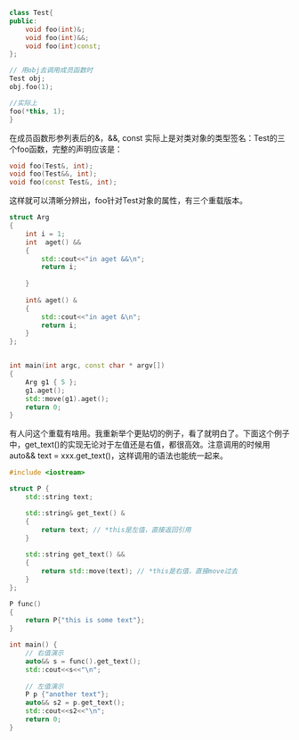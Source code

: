 ```cpp
class Test{
public:
    void foo(int)&;
    void foo(int)&&;
    void foo(int)const;
};

// 用obj去调用成员函数时
Test obj;
obj.foo(1); 

//实际上
foo(*this, 1);
}
```
在成员函数形参列表后的&，&&, const 实际上是对类对象的类型签名：Test的三个foo函数，完整的声明应该是：
```cpp
void foo(Test&, int);
void foo(Test&&, int);
void foo(const Test&, int);
```
这样就可以清晰分辨出，foo针对Test对象的属性，有三个重载版本。

```cpp
struct Arg
{
    int i = 1;
    int  aget() &&
    {
        std::cout<<"in aget &&\n";
        return i;
        
    }
        
    int& aget() &
    {
        std::cout<<"in aget &\n";
        return i;
    }
};


int main(int argc, const char * argv[])
{
    Arg g1 { 5 };
    g1.aget();
    std::move(g1).aget();
    return 0;
}
```
有人问这个重载有啥用。我重新举个更贴切的例子，看了就明白了。下面这个例子中，get_text()的实现无论对于左值还是右值，都很高效。注意调用的时候用auto&& text = xxx.get_text()，这样调用的语法也能统一起来。
```cpp
#include <iostream>

struct P {
    std::string text;

    std::string& get_text() &
    {
        return text; // *this是左值，直接返回引用
    }
    
    std::string get_text() &&
    {
        return std::move(text); // *this是右值，直接move过去
    }
};

P func()
{
    return P{"this is some text"};
}

int main() {
    // 右值演示
    auto&& s = func().get_text();
    std::cout<<s<<"\n";
    
    // 左值演示
    P p {"another text"};
    auto&& s2 = p.get_text();
    std::cout<<s2<<"\n";
    return 0;
}
```
